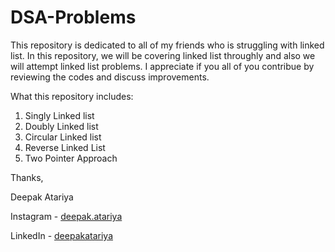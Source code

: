 # DSA-Problems
This repository is dedicated to all of my friends who is struggling with linked list. In this repository, we will be covering linked list throughly and also we will attempt linked list problems. I appreciate if you all of you contribue by reviewing the codes and discuss improvements.

What this repository includes:
1. Singly Linked list
2. Doubly Linked list
3. Circular Linked list
4. Reverse Linked List
5. Two Pointer Approach

Thanks,

Deepak Atariya

Instagram - [deepak.atariya](https://www.instagram.com/deepak.atariya/?hl=en)

LinkedIn - [deepakatariya](https://www.linkedin.com/in/deepakatariya/)

